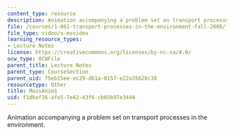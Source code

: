 ```yaml
---
content_type: resource
description: Animation accompanying a problem set on transport processes in the environment.
file: /courses/1-061-transport-processes-in-the-environment-fall-2008/f1dbaf36afe57e4243f6cb65b97e3444_MassAnim1.AVI
file_type: video/x-msvideo
learning_resource_types:
- Lecture Notes
license: https://creativecommons.org/licenses/by-nc-sa/4.0/
ocw_type: OCWFile
parent_title: Lecture Notes
parent_type: CourseSection
parent_uid: f5eb15ee-ec29-db1a-0157-e22a35620c38
resourcetype: Other
title: MassAnim1
uid: f1dbaf36-afe5-7e42-43f6-cb65b97e3444
---
```

Animation accompanying a problem set on transport processes in the environment.